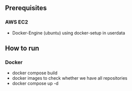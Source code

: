 ## Prerequisites
### AWS EC2
- Docker-Engine (ubuntu) using docker-setup in userdata
## How to run
### Docker
- docker compose build
- docker images to check whether we have all repositories
- docker compose up -d

  
